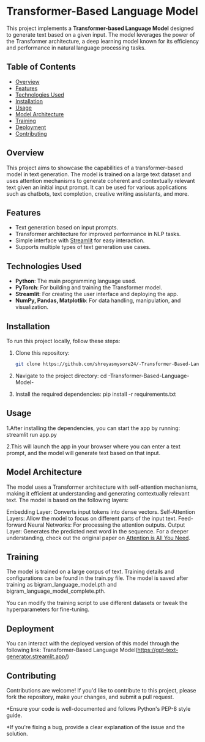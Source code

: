 # Transformer-Based Language Model

This project implements a **Transformer-based Language Model** designed to generate text based on a given input. The model leverages the power of the Transformer architecture, a deep learning model known for its efficiency and performance in natural language processing tasks.

## Table of Contents

- [Overview](#overview)
- [Features](#features)
- [Technologies Used](#technologies-used)
- [Installation](#installation)
- [Usage](#usage)
- [Model Architecture](#model-architecture)
- [Training](#training)
- [Deployment](#deployment)
- [Contributing](#contributing)

## Overview

This project aims to showcase the capabilities of a transformer-based model in text generation. The model is trained on a large text dataset and uses attention mechanisms to generate coherent and contextually relevant text given an initial input prompt. It can be used for various applications such as chatbots, text completion, creative writing assistants, and more.

## Features

- Text generation based on input prompts.
- Transformer architecture for improved performance in NLP tasks.
- Simple interface with [Streamlit](https://streamlit.io/) for easy interaction.
- Supports multiple types of text generation use cases.

## Technologies Used

- **Python**: The main programming language used.
- **PyTorch**: For building and training the Transformer model.
- **Streamlit**: For creating the user interface and deploying the app.
- **NumPy, Pandas, Matplotlib**: For data handling, manipulation, and visualization.

## Installation

To run this project locally, follow these steps:

1. Clone this repository:
   ```bash
   git clone https://github.com/shreyasmysore24/-Transformer-Based-Language-Model-.git

2. Navigate to the project directory:
   cd -Transformer-Based-Language-Model-

3. Install the required dependencies:
    pip install -r requirements.txt

## Usage

1.After installing the dependencies, you can start the app by running:
    streamlit run app.py
    
2.This will launch the app in your browser where you can enter a text prompt, and the model will generate text based on that input.

## Model Architecture

The model uses a Transformer architecture with self-attention mechanisms, making it efficient at understanding and generating contextually relevant text. The model is based on the following layers:

Embedding Layer: Converts input tokens into dense vectors.
Self-Attention Layers: Allow the model to focus on different parts of the input text.
Feed-forward Neural Networks: For processing the attention outputs.
Output Layer: Generates the predicted next word in the sequence.
For a deeper understanding, check out the original paper on [Attention is All You Need](https://arxiv.org/pdf/1706.03762).

## Training

The model is trained on a large corpus of text. Training details and configurations can be found in the train.py file. The model is saved after training as bigram_language_model.pth and bigram_language_model_complete.pth.

You can modify the training script to use different datasets or tweak the hyperparameters for fine-tuning.

## Deployment

You can interact with the deployed version of this model through the following link:
Transformer-Based Language Model(https://gpt-text-generator.streamlit.app/)

## Contributing

Contributions are welcome! If you'd like to contribute to this project, please fork the repository, make your changes, and submit a pull request.

*Ensure your code is well-documented and follows Python's PEP-8 style guide.

*If you're fixing a bug, provide a clear explanation of the issue and the solution.
